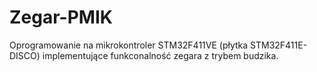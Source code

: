 # Zegar-PMIK  
Oprogramowanie na mikrokontroler STM32F411VE (płytka STM32F411E-DISCO) implementujące funkconalność zegara z trybem budzika.
